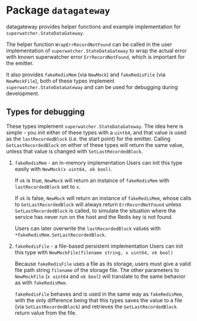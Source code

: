 <!-- markdownlint-configure-file { "MD013": false } -->

# Package `datagateway`

datagateway provides helper functions and example implementation for `superwatcher.StateDataGateway`.

The helper function `WrapErrRecordNotFound` can be called in the user implementation of `superwatcher.StateDataGateway`
to wrap the actual error with known superwatcher error `ErrRecordNotFound`, which is important for the emitter.

It also provides `fakeRedisMem` (via `NewMock`) and `fakeRedisFile` (via `NewMockFile`), both of these types
implement `superwatcher.StateDataGateway` and can be used for debugging during development.

## Types for debugging

These types implement `superwatcher.StateDataGateway`. The idea here is simple - you init either of these types with a `uint64`,
and that value is used as the `lastRecordedBlock` (i.e. the start point) for the emitter. Calling `GetLastRecordedBlock` on either
of these types will return the same value, unless that value is changed with `SetLastRecordedBlock`.

1. `fakeRedisMem` - an in-memory implementation
   Users can init this type easily with `NewMock(x uint64, ok bool)`.

   If `ok` is true, `NewMock` will return an instance of `fakeRedisMem` with `lastRecordedBlock` set to `x`.

   If `ok` is false, `NewMock` will return an instance of `fakeRedisMem`, whose calls to `GetLastRecordedBlock` will always
   return `ErrRecordNotFound` unless `SetLastRecordedBlock` is called, to simulate the situation where the service has
   never run on the host and the Redis key is not found.

   Users can later overwrite the `lastRecordedBlock` values with `*fakeRedisMem.SetLastRecordedBlock`.

2. `fakeRedisFile` - a file-based persistent implementation
   Users can init this type with `NewMockFile(filename string, x uint64, ok bool)`

   Because `fakeRedisFile` uses a file as its storage, users must give a valid file path string `filename` of the storage file.
   The other parameters to `NewMockFile` (`x uint64` and `ok bool`) will translate to the same behavior as with `fakeRedisMem`.

   `fakeRedisFile` behaves and is used in the same way as `fakeRedisMem`, with the only difference being that this types saves
   the value to a file (via `SetLastRecordedBlock`) and retrieves the `GetLastRecordedBlock` return value from the file.
